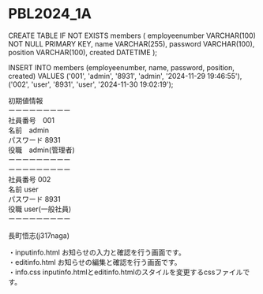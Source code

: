 # PBL2024_1A

CREATE TABLE IF NOT EXISTS members (
    employeenumber VARCHAR(100) NOT NULL PRIMARY KEY,
    name VARCHAR(255),
    password VARCHAR(100),
    position VARCHAR(100),
    created DATETIME
);


INSERT INTO members (employeenumber, name, password, position, created) VALUES
('001', 'admin', '8931', 'admin', '2024-11-29 19:46:55'),
('002', 'user', '8931', 'user', '2024-11-30 19:02:19');



初期値情報  
ーーーーーーーーー  
社員番号　001  
名前　admin  
パスワード 8931  
役職　admin(管理者)  
ーーーーーーーーー  
ーーーーーーーーー  
社員番号 002  
名前 user  
パスワード 8931  
役職 user(一般社員)  
ーーーーーーーーー

長町悟志(j317naga)

・inputinfo.html
お知らせの入力と確認を行う画面です。  
・editinfo.html
お知らせの編集と確認を行う画面です。  
・info.css
inputinfo.htmlとeditinfo.htmlのスタイルを変更するcssファイルです。  
